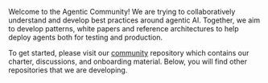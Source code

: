Welcome to the Agentic Community! We are trying to collaboratively understand and develop best practices around agentic
AI. Together, we aim to develop patterns, white papers and reference architectures to help deploy agents both for
testing and production.

To get started, please visit our [community](https://github.com/agentic-community/community/) repository which contains
our charter, discussions, and onboarding material. Below, you will find other repositories that we are developing. 
